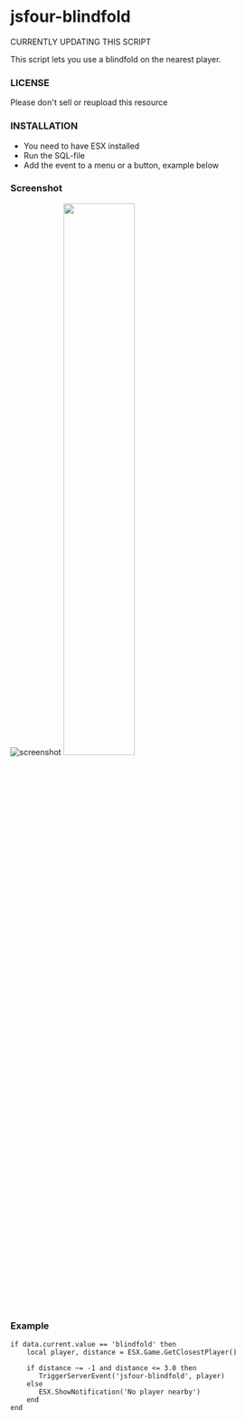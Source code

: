 # jsfour-blindfold
CURRENTLY UPDATING THIS SCRIPT

This script lets you use a blindfold on the nearest player.

### LICENSE
Please don't sell or reupload this resource

### INSTALLATION
* You need to have ESX installed
* Run the SQL-file
* Add the event to a menu or a button, example below

### Screenshot
![screenshot](https://i.gyazo.com/thumb/1200/ea01b13e36b33c3e38a9adceb9e88708-png.jpg)
<img src="https://i.gyazo.com/thumb/1000/4e8a73111c477402cd36c9961710afa6-png.jpg" width="50%">

### Example
```
if data.current.value == 'blindfold' then
	local player, distance = ESX.Game.GetClosestPlayer()

	if distance ~= -1 and distance <= 3.0 then
	   TriggerServerEvent('jsfour-blindfold', player)
	else
	   ESX.ShowNotification('No player nearby')
	end
end
```
